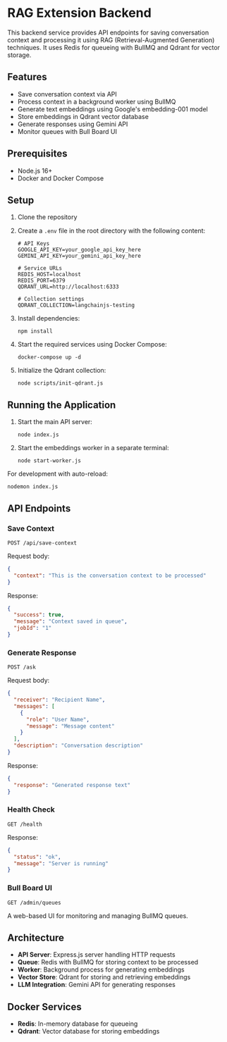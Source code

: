 # RAG Extension Backend

This backend service provides API endpoints for saving conversation context and processing it using RAG (Retrieval-Augmented Generation) techniques. It uses Redis for queueing with BullMQ and Qdrant for vector storage.

## Features

- Save conversation context via API
- Process context in a background worker using BullMQ
- Generate text embeddings using Google's embedding-001 model
- Store embeddings in Qdrant vector database
- Generate responses using Gemini API
- Monitor queues with Bull Board UI

## Prerequisites

- Node.js 16+
- Docker and Docker Compose

## Setup

1. Clone the repository
2. Create a `.env` file in the root directory with the following content:

   ```
   # API Keys
   GOOGLE_API_KEY=your_google_api_key_here
   GEMINI_API_KEY=your_gemini_api_key_here

   # Service URLs
   REDIS_HOST=localhost
   REDIS_PORT=6379
   QDRANT_URL=http://localhost:6333

   # Collection settings
   QDRANT_COLLECTION=langchainjs-testing
   ```

3. Install dependencies:
   ```
   npm install
   ```
4. Start the required services using Docker Compose:
   ```
   docker-compose up -d
   ```
5. Initialize the Qdrant collection:
   ```
   node scripts/init-qdrant.js
   ```

## Running the Application

1. Start the main API server:
   ```
   node index.js
   ```
2. Start the embeddings worker in a separate terminal:
   ```
   node start-worker.js
   ```

For development with auto-reload:

```
nodemon index.js
```

## API Endpoints

### Save Context

```
POST /api/save-context
```

Request body:

```json
{
  "context": "This is the conversation context to be processed"
}
```

Response:

```json
{
  "success": true,
  "message": "Context saved in queue",
  "jobId": "1"
}
```

### Generate Response

```
POST /ask
```

Request body:

```json
{
  "receiver": "Recipient Name",
  "messages": [
    {
      "role": "User Name",
      "message": "Message content"
    }
  ],
  "description": "Conversation description"
}
```

Response:

```json
{
  "response": "Generated response text"
}
```

### Health Check

```
GET /health
```

Response:

```json
{
  "status": "ok",
  "message": "Server is running"
}
```

### Bull Board UI

```
GET /admin/queues
```

A web-based UI for monitoring and managing BullMQ queues.

## Architecture

- **API Server**: Express.js server handling HTTP requests
- **Queue**: Redis with BullMQ for storing context to be processed
- **Worker**: Background process for generating embeddings
- **Vector Store**: Qdrant for storing and retrieving embeddings
- **LLM Integration**: Gemini API for generating responses

## Docker Services

- **Redis**: In-memory database for queueing
- **Qdrant**: Vector database for storing embeddings
